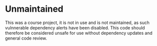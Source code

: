 # Unmaintained

This was a course project, it is not in use and is not maintained, as such vulnnerable dependency alerts have been disabled.  This code should therefore be considered unsafe for use without dependency updates and general code review.
